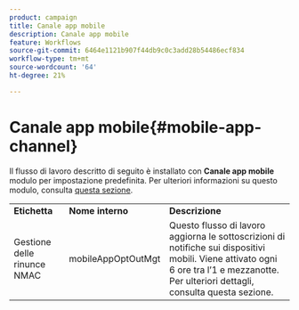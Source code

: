 ```yaml
---
product: campaign
title: Canale app mobile
description: Canale app mobile
feature: Workflows
source-git-commit: 6464e1121b907f44db9c0c3add28b54486ecf834
workflow-type: tm+mt
source-wordcount: '64'
ht-degree: 21%

---
```



# Canale app mobile{#mobile-app-channel}

Il flusso di lavoro descritto di seguito è installato con **Canale app mobile** modulo per impostazione predefinita. Per ulteriori informazioni su questo modulo, consulta [questa sezione](../../v8/send/push.md).

<table> 
 <tbody> 
  <tr> 
   <td> <strong>Etichetta</strong><br /> </td> 
   <td> <strong>Nome interno</strong><br /> </td> 
   <td> <strong>Descrizione</strong><br /> </td> 
  </tr> 
  <tr> 
   <td> <span class="uicontrol">Gestione delle rinunce NMAC</span> <br /> </td> 
   <td> <span class="uicontrol">mobileAppOptOutMgt</span> <br /> </td> 
   <td> Questo flusso di lavoro aggiorna le sottoscrizioni di notifiche sui dispositivi mobili. Viene attivato ogni 6 ore tra l’1 e mezzanotte. Per ulteriori dettagli, consulta questa sezione</a>.<br /> </td> 
  </tr> 
 </tbody> 
</table>

